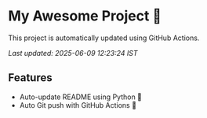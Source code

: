 # My Awesome Project 🚀

This project is automatically updated using GitHub Actions.

_Last updated: 2025-06-09 12:23:24 IST_

## Features
- Auto-update README using Python 🐍
- Auto Git push with GitHub Actions 🤖
